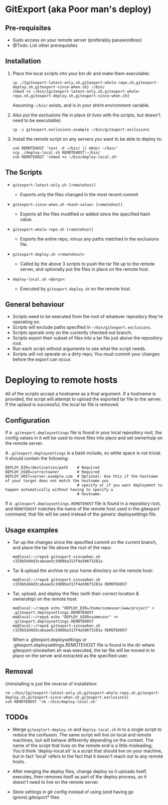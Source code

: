 # GitExport (aka Poor man's deploy)

## Pre-requisites

- Sudo access on your remote server (preferably passwordless)
- @Todo: List other prerequisites


## Installation

1) Place the local scripts into your bin dir and make them executable:
   ```
   cp ./{gitexport-latest-only.sh,gitexport-whole-repo.sh,gitexport-deploy.sh,gitexport-since-when.sh} ~/bin/
   chmod +x ~/bin/{gitexport-latest-only.sh,gitexport-whole-repo.sh,gitexport-deploy.sh,gitexport-since-when.sh}
   ```
   Assuming `~/bin/` exists, and is in your `$PATH` environment variable.

2) Also put the exclusions file in place (it lives with the scripts, but doesn't need to be executable):
   ```
   cp -i gitexport.exclusions.example ~/bin/gitexport.exclusions
   ```
 
3) Install the remote script on any servers you want to be able to deploy to:
   ```
   ssh REMOTEHOST 'test -d ~/bin/ || mkdir ~/bin/'
   scp ./deploy-local.sh REMOTEHOST:~/bin/
   ssh REMOTEHOST 'chmod +x ~/bin/deploy-local.sh'
   ```
 
## The Scripts
- `gitexport-latest-only.sh [remotehost]`
    - Exports only the files changed in the most recent commit

- `gitexport-since-when.sh <hash-value> [remotehost]`
    - Exports all the files modified or added since the specified hash value.

- `gitexport-whole-repo.sh [remotehost]`
    - Exports the entire repo, minus any paths matched in the exclusions file.

- `gitexport-deploy.sh <remotehost>`
    - Called by the above 3 scripts to push the tar file up to the remote server, and optionally put the files in place on the remote host.

- `deploy-local.sh <@args>`:
    - Executed by `gitexport-deploy.sh` on the remote host.

## General behaviour
- Scripts need to be executed from the root of whatever repository they're operating on.
- Scripts will exclude paths specified in `~/bin/gitexport.exclusions`.
- Scripts operate only on the currently checked out branch.
- Scripts export their subset of files into a tar file just above the repository root.
- Run each script without arguments to see what the script needs.
- Scripts will not operate on a dirty repo; You must commit your changes before the export can occur.

# Deploying to remote hosts

All of the scripts accept a hostname as a final argument. If a hostname is provided,
the script will attempt to upload the exported tar file to the server. If the uplaod is
successful, the local tar file is removed.

## Configuration
If a `.gitexport.deploysettings` file is found in your local repository root, the config
values in it will be used to move files into place and set ownerhsip on the
remote server.

A `.gitexport.deploysettings` is a bash include, so white space is not trivial. It should contain the following:
```
DEPLOY_DIR=/destination/path    # Required
DEPLOY_USER=correctowner        # Required
DEPLOY_HOST=server.example.com  # Optional: Use this if the hostname of your target does not match the hostname you
                                # specify or if you want deployment to happen automatically without having to specify a
                                # hostname.
```
If a `.gitexport.deploysettings.REMOTEHOST` file is found in a repository root, and
`REMOTEHOST` matches the name of the remote host used in the gitexport command, that
file will be used instead of the generic deploysettings file.

## Usage examples
- Tar up the changes since the specified commit on the current branch, and place the tar file above the root of the repo:
  ```
  me@local:~/repo$ gitexport-sincewhen.sh c329b5dd4d3cabaae5c3d09ba313f4a506f3281a
  ```

- Tar & upload the archive to your home directory on the remote host:
  ```
  me@local:~/repo$ gitexport-sincewhen.sh c329b5dd4d3cabaae5c3d09ba313f4a506f3281a REMOTEHOST
  ```

- Tar, upload, and deploy the files (with their correct location & ownership) on the remote host:
  ```
  me@local:~/repo$ echo "DEPLOY_DIR=/home/someuser/www/project" > .gitexport.deploysettings.REMOTEHOST
  me@local:~/repo$ echo "DEPLOY_USER=someuser" >> .gitexport.deploysettings.REMOTEHOST
  me@local:~/repo$ gitexport-sincewhen.sh c329b5dd4d3cabaae5c3d09ba313f4a506f3281a REMOTEHOST
  ```
  When a .gitexport.deploysettings or .gitexport.deploysettings.REMOTEHOST file is found in the dir where gitexport-sincewhen.sh was executed, the tar file will be moved in to place on the server and extracted as the specified user.


## Removal

Uninstalling is just the reverse of installation:
```
rm ~/bin/{gitexport-latest-only.sh,gitexport-whole-repo.sh,gitexport-deploy.sh,gitexport-since-when.sh,gitexport.exclusions}
ssh REMOTEHOST 'rm ~/bin/deploy-local.sh'
```



## TODOs
- Merge `gitexplort-deploy.sh` and `deploy-local.sh` in to a single script to reduce the confusion.
  The same script will live on local and remote machines, but will behave differently
  depending on the context. The name of the script that lives on the remote end is a little misleading;
  You'd think 'deploy-local.sh' is a script that should live on your machine, but
  in fact 'local' refers to the fact that it doesn't reach out to any remote hosts.

- After merging the deploy files, change deploy so it uploads itself, executes, then removes itself
  as part of the deploy process, so it doesn't need to live on the remote server.

- Store settings in git config instead of using (and having go ignore).gitexport* files
